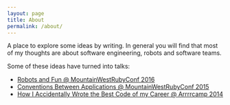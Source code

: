 ```yaml
---
layout: page
title: About
permalink: /about/
---
```


A place to explore some ideas by writing.
In general you will find that most of my thoughts are about software engineering, robots and software teams.

Some of these ideas have turned into talks:

* [Robots and Fun @ MountainWestRubyConf 2016](https://youtu.be/kdIkSv1Gulk?list=PLItFDtW5mcKqFLPvWfomJW5KJ62XeR2oo)
* [Conventions Between Applications @ MountainWestRubyConf 2015](https://youtu.be/efwZwalqTP0?list=PLItFDtW5mcKqFLPvWfomJW5KJ62XeR2oo)
* [How I Accidentally Wrote the Best Code of my Career @ Arrrrcamp 2014](https://youtu.be/c6rtwWy5V8w?list=PLItFDtW5mcKqFLPvWfomJW5KJ62XeR2oo)
